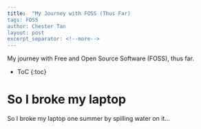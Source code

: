 ```yaml
---
title:  "My Journey with FOSS (Thus Far)
tags: FOSS
author: Chester Tan
layout: post
excerpt_separator: <!--more-->
---
```


My journey with Free and Open Source Software \(FOSS\), thus far.

<!--more-->

* ToC
{:toc}

# So I broke my laptop

So I broke my laptop one summer by spilling water on it...


